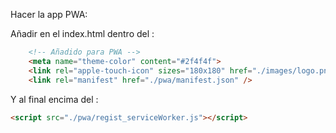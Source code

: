 Hacer la app PWA:

Añadir en el index.html dentro del <head>:

```html
    <!-- Añadido para PWA -->
    <meta name="theme-color" content="#2f4f4f">
    <link rel="apple-touch-icon" sizes="180x180" href="./images/logo.png">
    <link rel="manifest" href="./pwa/manifest.json" />
```

Y al final encima del </body>:
```html
<script src="./pwa/regist_serviceWorker.js"></script>
```
